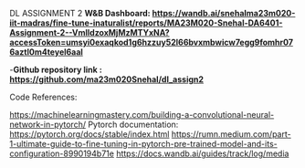 DL ASSIGNMENT 2
**W&B Dashboard: https://wandb.ai/snehalma23m020-iit-madras/fine-tune-inaturalist/reports/MA23M020-Snehal-DA6401-Assignment-2--VmlldzoxMjMzMTYxNA?accessToken=umsyi0exaqkod1g6hzzuy52l66bvxmbwicw7egg9fomhr076aztl0m4teyel6aal** 

-**Github repository link : https://github.com/ma23m020Snehal/dl_assign2**


Code References:

https://machinelearningmastery.com/building-a-convolutional-neural-network-in-pytorch/
Pytorch documentation: https://pytorch.org/docs/stable/index.html
https://rumn.medium.com/part-1-ultimate-guide-to-fine-tuning-in-pytorch-pre-trained-model-and-its-configuration-8990194b71e
https://docs.wandb.ai/guides/track/log/media